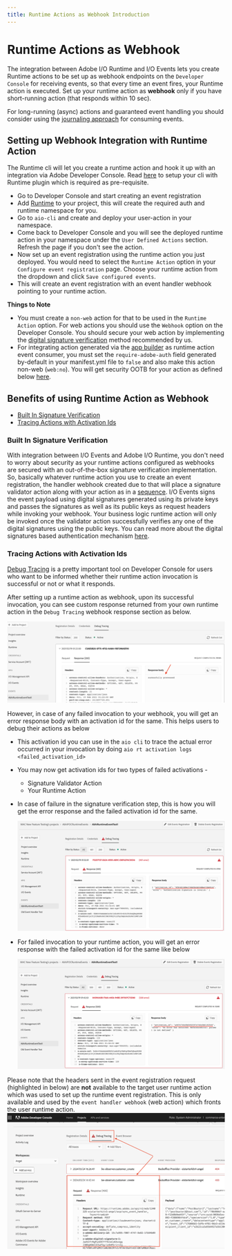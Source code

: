 ```yaml
---
title: Runtime Actions as Webhook Introduction
---
```


# Runtime Actions as Webhook

The integration between Adobe I/O Runtime and I/O Events lets you create Runtime actions to be set up as webhook endpoints on the `Developer Console` for receiving events, so that every time an event fires, your Runtime action is executed. Set up your runtime action as **webhook** only if you have short-running action (that responds within 10 sec).

For long-running (async) actions and guaranteed event handling you should consider using the [journaling approach](/app-builder/docs/resources/journaling-events/) for consuming events.

## Setting up Webhook Integration with Runtime Action

The Runtime cli will let you create a runtime action and hook it up with an integration via Adobe Developer Console. Read [here](/runtime/docs/guides/getting-started/setup/) to setup your cli with Runtime plugin which is required as pre-requisite.

- Go to Developer Console and start creating an event registration
- Add [Runtime](/developer-console/docs/guides/services/#enable-runtime) to your project, this will create the required auth and runtime namespace for you.
- Go to `aio-cli` and create and deploy your user-action in your namespace.
- Come back to Developer Console and you will see the deployed runtime action in your namespace under the `User Defined Actions` section. Refresh the page if you don't see the action.
- Now set up an event registration using the runtime action you just deployed. You would need to select the `Runtime Action` option in your `Configure event registration` page. Choose your runtime action from the dropdown and click `Save configured events`.
- This will create an event registration with an event handler webhook pointing to your runtime action. 

**Things to Note**

- You must create a `non-web` action for that to be used in the `Runtime Action` option. For web actions you should use the `Webhook` option on the Developer Console. You should secure your web action by implementing the [digital signature verification](/events/docs/guides/#security-considerations) method recommended by us.
- For integrating action generated via the [app builder](/app-builder/) as runtime action event consumer, you must set the `require-adobe-auth` field generated by-default in your manifest.yml file to `false` and also make this action non-web (`web:no`). You will get security OOTB for your action as defined below [here](#built-in-signature-verification).

## Benefits of using Runtime Action as Webhook

- [Built In Signature Verification](#built-in-signature-verification) 
- [Tracing Actions with Activation Ids](#tracing-actions-with-activation-ids)

### Built In Signature Verification

With integration between I/O Events and Adobe I/O Runtime, you don't need to worry about security as your runtime actions configured as webhooks are secured with an out-of-the-box signature verification implementation. So, basically whatever runtime action you use to create an event registration, the handler webhook created due to that will place a signature validator action along with your action as in a [sequence](/runtime/docs/guides/reference/sequences_compositions/). I/O Events signs the event payload using digital signatures generated using its private keys and passes the signatures as well as its public keys as request headers while invoking your webhook. Your business logic runtime action will only be invoked once the validator action successfully verifies any one of the digital signatures using the public keys. You can read more about the digital signatures based authentication mechanism [here](/src/pages/guides/index.md#security-considerations).

### Tracing Actions with Activation Ids

[Debug Tracing](../support/tracing.md) is a pretty important tool on Developer Console for users who want to be informed whether their runtime action invocation is successful or not or what it responds.

After setting up a runtime action as webhook, upon its successful invocation, you can see custom response returned from your own runtime action in the `Debug Tracing` webhook response section as below.

![Debug Tracing Webhook Response on Adobe Developer Console](../img/debug_tracing_webhook_response_new.png)

However, in case of any failed invocation to your webhook, you will get an error response body with an activation id for the same. This helps users to debug their actions as below

- This activation id you can use in the `aio cli` to trace the actual error occurred in your invocation by doing `aio rt activation logs <failed_activation_id>`
- You may now get activation ids for two types of failed activations -
  - Signature Validator Action
  - Your Runtime Action
- In case of failure in the signature verification step, this is how you will get the error response and the failed activation id for the same.

    ![Activation Id for Failed Signature Verification](../img/activation_id_for_failed_signature.png)

- For failed invocation to your runtime action, you will get an error response with the failed activation id for the same like below

    ![Activation Id for Failed User Action](../img/activation_id_for_failed_user_action.png)

<InlineAlert slots="text"/>

Please note that the headers sent in the event registration request (highlighted in below) are **not** available to the target user runtime action which was
used to set up the runtime event registration. This is only available and used by the `event handler webhook` (web action)
which fronts the user runtime action.
![Runtime Webhook Request Headers not available to user action](../img/runtime_webhook_request_headers_in_debug_tracing.png "Runtime Webhook Request Headers not available to user action")
